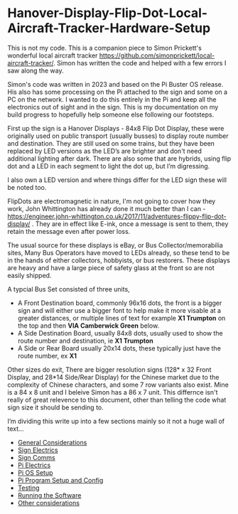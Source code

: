 # Hanover-Display-Flip-Dot-Local-Aircraft-Tracker-Hardware-Setup

This is not my code.   This is a companion piece to Simon Prickett's wonderful local aircraft tracker    https://github.com/simonprickett/local-aircraft-tracker/.  Simon has written the code and helped with a few errors I saw along the way.

Simon's code was written in 2023 and based on the Pi Buster OS release.  His also has some processing on the Pi attached to the sign and some on a PC on the network.  I wanted to do this entirely in the Pi and keep all the electronics out of sight and in the sign.  This is my documentation on my build progress to hopefully help someone else following our footsteps.

First up the sign is a Hanover Displays - 84x8 Flip Dot Display, these were originally used on public transport (usually busses) to display route number and destination.   They are still used on some trains, but they have been replaced by LED versions as the LED’s are brighter and don't need additional lighting after dark.  There are also some that are hybrids, using flip dot and a LED in each segment to light the dot up, but I’m digressing.  

I also own a LED version and where things differ for the LED sign these will be noted too.

FlipDots are electromagnetic in nature, I'm not going to cover how they work, John Whittington has already done it much better than I can - https://engineer.john-whittington.co.uk/2017/11/adventures-flippy-flip-dot-display/ .  They are in effect like E-ink, once a message is sent to them, they retain the message even after power loss.

The usual source for these displays is eBay, or Bus Collector/memorabilia sites, Many Bus Operators have moved to LEDs already, so these tend to be in the hands of either collectors, hobbyists, or bus restorers.    These displays are heavy and have a large piece of safety glass at the front so are not easily shipped.

A typcial Bus Set consisted of three units, 
* A Front Destination board, commonly 96x16 dots, the front is a bigger sign  and will either use a bigger font to help make it more visable at a greater distances, or multiple lines of text for example **X1 Trumpton** on the top and then **VIA Camberwick Green** below.
* A Side Destination Board,  usually 84x8 dots, usually used to show the route number and destination, ie **X1 Trumpton**
* A Side or Rear Board usually 20x14 dots, these typically just have the route number, ex **X1**

Other sizes do exit,  There are bigger resolution signs (128* x 32 Front Display, and 28*14 Side/Rear Display) for the Chinese market due to the complexity of Chinese characters, and some 7 row variants also exist.   Mine is a 84 x 8 unit and I beleive Simon has a 86 x 7 unit.   This differnce isn't really of great relevence to this document, other than telling the code what sign size it should be sending to.


I’m dividing this write up into a few sections mainly so it not a huge wall of text…

 * [General Considerations](https://github.com/gjchester/Hanover-Display-Flip-Dot-Local-Aircraft-Tracker-Hardware-Setup/tree/main/General%20Considerations)
 * [Sign Electrics](https://github.com/gjchester/Hanover-Display-Flip-Dot-Local-Aircraft-Tracker-Hardware-Setup/tree/main/Sign%20Electrics)  
 * [Sign Comms](https://github.com/gjchester/Hanover-Display-Flip-Dot-Local-Aircraft-Tracker-Hardware-Setup/tree/main/Sign%20Comms)
 * [Pi Electrics](https://github.com/gjchester/Hanover-Display-Flip-Dot-Local-Aircraft-Tracker-Hardware-Setup/tree/main/PiElectrics)
 * [Pi OS Setup](https://github.com/gjchester/Hanover-Display-Flip-Dot-Local-Aircraft-Tracker-Hardware-Setup/tree/main/Pi%20Setup)
 * [Pi Program Setup and Config](https://github.com/gjchester/Hanover-Display-Flip-Dot-Local-Aircraft-Tracker-Hardware-Setup/tree/main/Pi%20Program)
 * [Testing](https://github.com/gjchester/Hanover-Display-Flip-Dot-Local-Aircraft-Tracker-Hardware-Setup/tree/main/Testing )
 * [Running the Software](https://github.com/gjchester/Hanover-Display-Flip-Dot-Local-Aircraft-Tracker-Hardware-Setup/tree/main/Running%20The%20Program)
 * [Other considerations](https://github.com/gjchester/Hanover-Display-Flip-Dot-Local-Aircraft-Tracker-Hardware-Setup/tree/main/Other%20considerations)


